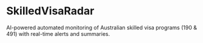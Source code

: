 # SkilledVisaRadar
AI-powered automated monitoring of Australian skilled visa programs (190 &amp; 491) with real-time alerts and summaries.
